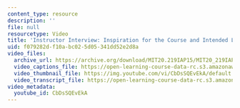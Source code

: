 ```yaml
---
content_type: resource
description: ''
file: null
resourcetype: Video
title: 'Instructor Interview: Inspiration for the Course and Intended Learning outcomes'
uid: f079282d-f10a-bc02-5d05-341dd52e2d8a
video_files:
  archive_url: https://archive.org/download/MIT20.219IAP15/MIT20_219IAP15_Course_Development_300k.mp4
  video_captions_file: https://open-learning-course-data-rc.s3.amazonaws.com/20-219-becoming-the-next-bill-nye-writing-and-hosting-the-educational-show-january-iap-2015/7024e0aaff2f5745bbf4348f27583776_CbDsSQEvEkA.vtt
  video_thumbnail_file: https://img.youtube.com/vi/CbDsSQEvEkA/default.jpg
  video_transcript_file: https://open-learning-course-data-rc.s3.amazonaws.com/20-219-becoming-the-next-bill-nye-writing-and-hosting-the-educational-show-january-iap-2015/b125a25d8ac0545b2477a3dc2633f8a5_CbDsSQEvEkA.pdf
video_metadata:
  youtube_id: CbDsSQEvEkA
---
```

